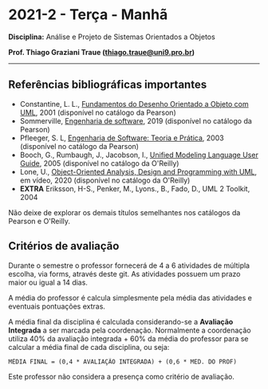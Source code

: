 # 2021-2 - Terça - Manhã
**Disciplina:** Análise e Projeto de Sistemas Orientados a Objetos

**Prof. Thiago Graziani Traue (thiago.traue@uni9.pro.br)**

***


## Referências bibliográficas importantes

 - Constantine, L. L., [Fundamentos do Desenho Orientado a Objeto com UML](https://plataforma.bvirtual.com.br/Acervo/Publicacao/33), 2001 (disponível no catálogo da Pearson)
 - Sommerville, [Engenharia de software](https://plataforma.bvirtual.com.br/Acervo/Publicacao/168127), 2019 (disponível no catálogo da Pearson)
 - Pfleeger, S. L, [Engenharia de Software: Teoria e Prática](https://plataforma.bvirtual.com.br/Acervo/Publicacao/476), 2003 (disponível no catálogo da Pearson)
 - Booch, G., Rumbaugh, J., Jacobson, I., [Unified Modeling Language User Guide](https://learning.oreilly.com/library/view/unified-modeling-language/0321267974/), 2005 (disponível no catálogo da O'Reilly)
 - Lone, U., [Object-Oriented Analysis, Design and Programming with UML](https://learning.oreilly.com/videos/object-oriented-analysis-design/9781801078405/), em vídeo, 2020 (disponível no catálogo da O'Reilly)
 - **EXTRA** Eriksson, H-S., Penker, M., Lyons., B., Fado, D., UML 2 Toolkit, 2004


Não deixe de explorar os demais títulos semelhantes nos catálogos da Pearson e O'Reilly.


## Critérios de avaliação

Durante o semestre o professor fornecerá de 4 a 6 atividades de múltipla escolha, via forms, através deste git. As atividades possuem um prazo maior ou igual a 14 dias.

A média do professor é calcula simplesmente pela média das atividades e eventuais pontuações extras.

A média final da disciplina é calculada considerando-se a **Avaliação Integrada** a ser marcada pela coordenação. Normalmente a coordenação utiliza 40% da avaliação integrada + 60% da média do professor para se calcular a média final de cada disciplina, ou seja:

```
MÉDIA FINAL = (0,4 * AVALIAÇÃO INTEGRADA) + (0,6 * MED. DO PROF)
```

Este professor não considera a presença como critério de avaliação.
